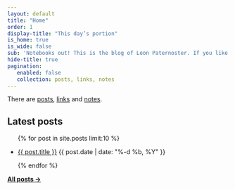 ```yaml
---
layout: default
title: "Home"
order: 1
display-title: "This day’s portion"
is_home: true
is_wide: false
sub: 'Notebooks out! This is the blog of Leon Paternoster. If you like what you’re reading, do <a href="/feed/index.xml">Subscribe to the RSS feed</a> and/or <a href="https://micro.blog/leonp/">follow me on micro.blog</a>. You can also <a href="/contact">contact me</a> directly.'
hide-title: true
pagination:
   enabled: false
   collection: posts, links, notes
---
```


<p class="f6">There are <a href="/posts">posts</a>, <a href="/links">links</a> and <a href="/notes">notes</a>.</p>

<h2 class="mt5-ns f5 ttl small-caps tracked c-lh-title normal c-secondary-foreground">Latest posts</h2>

<ul class="list ph0">

{% for post in site.posts limit:10 %}

   <li class="mb3">
      <a href="{{ post.url }}" class="no-underline underline-hover db">{{ post.title }}</a>
      <time class="db c-secondary-foreground f6" datetime="{{ post.date | date: "%Y-%m-%d" }}">{{ post.date | date: "%-d %b, %Y" }}</time>
   </li>

{% endfor %}

</ul>

**[All posts &rarr;](/posts)**



